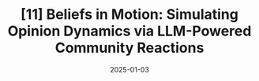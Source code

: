 ---
title: "[11] Beliefs in Motion: Simulating Opinion Dynamics via LLM-Powered Community Reactions"
collection: publications
permalink: /publication/beliefs
date: 2025-01-03
venue: 'ASONAM 2025'
paperurl: ''
citation: 'Xinyi Liu, Dachun Sun, Dilek Hakkani Tur, Tarek Abdelzaher. (2025). &quot;Beliefs in Motion: Simulating Opinion Dynamics via LLM-Powered Community Reactions.&quot; <i>ASONAM 2025</i>.'
---